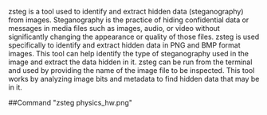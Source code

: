 zsteg is a tool used to identify and extract hidden data (steganography) from images. Steganography is the practice of hiding confidential data or messages in media files such as images, audio, or video without significantly changing the appearance or quality of those files.
zsteg is used specifically to identify and extract hidden data in PNG and BMP format images. This tool can help identify the type of steganography used in the image and extract the data hidden in it.
zsteg can be run from the terminal and used by providing the name of the image file to be inspected. This tool works by analyzing image bits and metadata to find hidden data that may be in it.

##Command
"zsteg physics_hw.png" 
